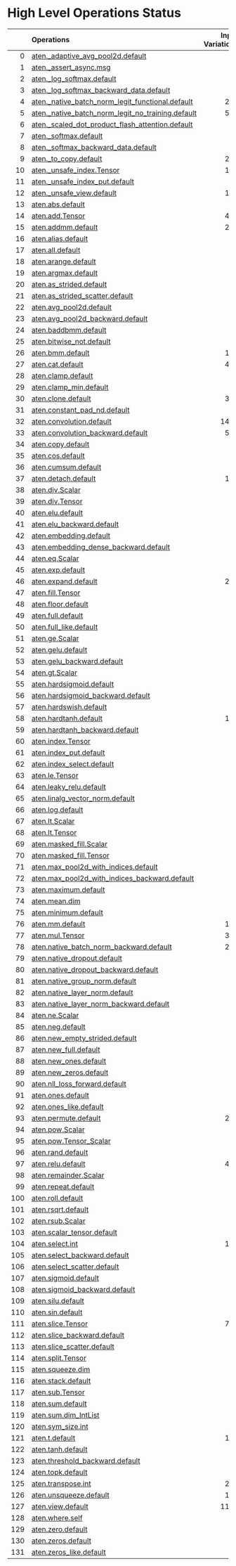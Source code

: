 # High Level Operations Status
|     | Operations                                                                                                           |   Input Variations |   Converted |   Removed |   Fallback | Completed   |   Score |
|----:|:---------------------------------------------------------------------------------------------------------------------|-------------------:|------------:|----------:|-----------:|:------------|--------:|
|   0 | [aten._adaptive_avg_pool2d.default](operations/aten._adaptive_avg_pool2d.default.md)                                 |                  1 |           0 |         1 |          0 | ✅          |    1    |
|   1 | [aten._assert_async.msg](operations/aten._assert_async.msg.md)                                                       |                  1 |           0 |         0 |          0 | ✘           |    0    |
|   2 | [aten._log_softmax.default](operations/aten._log_softmax.default.md)                                                 |                  2 |           0 |         1 |          0 | 🚧          |    0.5  |
|   3 | [aten._log_softmax_backward_data.default](operations/aten._log_softmax_backward_data.default.md)                     |                  1 |           0 |         0 |          0 | ✘           |    0    |
|   4 | [aten._native_batch_norm_legit_functional.default](operations/aten._native_batch_norm_legit_functional.default.md)   |                219 |           0 |         0 |          0 | ✘           |    0    |
|   5 | [aten._native_batch_norm_legit_no_training.default](operations/aten._native_batch_norm_legit_no_training.default.md) |                547 |         547 |         0 |          0 | ✅          |    1    |
|   6 | [aten._scaled_dot_product_flash_attention.default](operations/aten._scaled_dot_product_flash_attention.default.md)   |                 23 |           0 |         0 |          0 | ✘           |    0    |
|   7 | [aten._softmax.default](operations/aten._softmax.default.md)                                                         |                 77 |          44 |         0 |          0 | 🚧          |    0.57 |
|   8 | [aten._softmax_backward_data.default](operations/aten._softmax_backward_data.default.md)                             |                  7 |           0 |         0 |          0 | ✘           |    0    |
|   9 | [aten._to_copy.default](operations/aten._to_copy.default.md)                                                         |                296 |         101 |         9 |          0 | 🚧          |    0.37 |
|  10 | [aten._unsafe_index.Tensor](operations/aten._unsafe_index.Tensor.md)                                                 |                140 |           0 |         0 |          0 | ✘           |    0    |
|  11 | [aten._unsafe_index_put.default](operations/aten._unsafe_index_put.default.md)                                       |                 18 |           0 |         0 |          0 | ✘           |    0    |
|  12 | [aten._unsafe_view.default](operations/aten._unsafe_view.default.md)                                                 |                117 |         113 |         0 |          0 | 🚧          |    0.97 |
|  13 | [aten.abs.default](operations/aten.abs.default.md)                                                                   |                  2 |           0 |         0 |          0 | ✘           |    0    |
|  14 | [aten.add.Tensor](operations/aten.add.Tensor.md)                                                                     |                467 |         328 |         0 |          0 | 🚧          |    0.7  |
|  15 | [aten.addmm.default](operations/aten.addmm.default.md)                                                               |                270 |         236 |         0 |          0 | 🚧          |    0.87 |
|  16 | [aten.alias.default](operations/aten.alias.default.md)                                                               |                  1 |           0 |         0 |          0 | ✘           |    0    |
|  17 | [aten.all.default](operations/aten.all.default.md)                                                                   |                  1 |           0 |         0 |          1 | ✘           |    0    |
|  18 | [aten.arange.default](operations/aten.arange.default.md)                                                             |                  1 |           0 |         0 |          0 | ✘           |    0    |
|  19 | [aten.argmax.default](operations/aten.argmax.default.md)                                                             |                  4 |           0 |         0 |          0 | ✘           |    0    |
|  20 | [aten.as_strided.default](operations/aten.as_strided.default.md)                                                     |                 20 |          14 |         6 |          0 | ✅          |    1    |
|  21 | [aten.as_strided_scatter.default](operations/aten.as_strided_scatter.default.md)                                     |                 12 |           0 |         0 |          0 | ✘           |    0    |
|  22 | [aten.avg_pool2d.default](operations/aten.avg_pool2d.default.md)                                                     |                 16 |           0 |         0 |          0 | ✘           |    0    |
|  23 | [aten.avg_pool2d_backward.default](operations/aten.avg_pool2d_backward.default.md)                                   |                  8 |           0 |         0 |          0 | ✘           |    0    |
|  24 | [aten.baddbmm.default](operations/aten.baddbmm.default.md)                                                           |                  3 |           0 |         0 |          0 | ✘           |    0    |
|  25 | [aten.bitwise_not.default](operations/aten.bitwise_not.default.md)                                                   |                  1 |           0 |         0 |          0 | ✘           |    0    |
|  26 | [aten.bmm.default](operations/aten.bmm.default.md)                                                                   |                162 |         101 |         0 |          0 | 🚧          |    0.62 |
|  27 | [aten.cat.default](operations/aten.cat.default.md)                                                                   |                418 |         354 |        11 |          0 | 🚧          |    0.87 |
|  28 | [aten.clamp.default](operations/aten.clamp.default.md)                                                               |                 23 |          23 |         0 |          0 | ✅          |    1    |
|  29 | [aten.clamp_min.default](operations/aten.clamp_min.default.md)                                                       |                  9 |           0 |         9 |          0 | ✅          |    1    |
|  30 | [aten.clone.default](operations/aten.clone.default.md)                                                               |                395 |           0 |       321 |          0 | 🚧          |    0.81 |
|  31 | [aten.constant_pad_nd.default](operations/aten.constant_pad_nd.default.md)                                           |                 66 |          41 |         0 |          0 | 🚧          |    0.62 |
|  32 | [aten.convolution.default](operations/aten.convolution.default.md)                                                   |               1469 |        1425 |         0 |          0 | 🚧          |    0.97 |
|  33 | [aten.convolution_backward.default](operations/aten.convolution_backward.default.md)                                 |                569 |           0 |         0 |          0 | ✘           |    0    |
|  34 | [aten.copy.default](operations/aten.copy.default.md)                                                                 |                 16 |           0 |        15 |          0 | 🚧          |    0.94 |
|  35 | [aten.cos.default](operations/aten.cos.default.md)                                                                   |                  3 |           2 |         0 |          0 | 🚧          |    0.67 |
|  36 | [aten.cumsum.default](operations/aten.cumsum.default.md)                                                             |                 10 |           1 |         0 |          0 | 🚧          |    0.1  |
|  37 | [aten.detach.default](operations/aten.detach.default.md)                                                             |                119 |           0 |       119 |          0 | ✅          |    1    |
|  38 | [aten.div.Scalar](operations/aten.div.Scalar.md)                                                                     |                 21 |           0 |         0 |          0 | ✘           |    0    |
|  39 | [aten.div.Tensor](operations/aten.div.Tensor.md)                                                                     |                 79 |          57 |         0 |          0 | 🚧          |    0.72 |
|  40 | [aten.elu.default](operations/aten.elu.default.md)                                                                   |                  1 |           1 |         0 |          0 | ✅          |    1    |
|  41 | [aten.elu_backward.default](operations/aten.elu_backward.default.md)                                                 |                  1 |           0 |         0 |          0 | ✘           |    0    |
|  42 | [aten.embedding.default](operations/aten.embedding.default.md)                                                       |                 93 |          55 |         0 |          0 | 🚧          |    0.59 |
|  43 | [aten.embedding_dense_backward.default](operations/aten.embedding_dense_backward.default.md)                         |                  3 |           0 |         0 |          0 | ✘           |    0    |
|  44 | [aten.eq.Scalar](operations/aten.eq.Scalar.md)                                                                       |                 16 |          11 |         0 |          0 | 🚧          |    0.69 |
|  45 | [aten.exp.default](operations/aten.exp.default.md)                                                                   |                 10 |           9 |         0 |          0 | 🚧          |    0.9  |
|  46 | [aten.expand.default](operations/aten.expand.default.md)                                                             |                279 |          54 |       142 |          0 | 🚧          |    0.7  |
|  47 | [aten.fill.Tensor](operations/aten.fill.Tensor.md)                                                                   |                 30 |           0 |         0 |          0 | ✘           |    0    |
|  48 | [aten.floor.default](operations/aten.floor.default.md)                                                               |                  2 |           2 |         0 |          0 | ✅          |    1    |
|  49 | [aten.full.default](operations/aten.full.default.md)                                                                 |                  9 |           6 |         0 |          0 | 🚧          |    0.67 |
|  50 | [aten.full_like.default](operations/aten.full_like.default.md)                                                       |                  6 |           0 |         0 |          0 | ✘           |    0    |
|  51 | [aten.ge.Scalar](operations/aten.ge.Scalar.md)                                                                       |                  1 |           1 |         0 |          0 | ✅          |    1    |
|  52 | [aten.gelu.default](operations/aten.gelu.default.md)                                                                 |                 49 |          44 |         0 |          0 | 🚧          |    0.9  |
|  53 | [aten.gelu_backward.default](operations/aten.gelu_backward.default.md)                                               |                  9 |           0 |         0 |          0 | ✘           |    0    |
|  54 | [aten.gt.Scalar](operations/aten.gt.Scalar.md)                                                                       |                  4 |           0 |         0 |          0 | ✘           |    0    |
|  55 | [aten.hardsigmoid.default](operations/aten.hardsigmoid.default.md)                                                   |                 15 |          15 |         0 |          0 | ✅          |    1    |
|  56 | [aten.hardsigmoid_backward.default](operations/aten.hardsigmoid_backward.default.md)                                 |                  9 |           0 |         0 |          0 | ✘           |    0    |
|  57 | [aten.hardswish.default](operations/aten.hardswish.default.md)                                                       |                 27 |          27 |         0 |          0 | ✅          |    1    |
|  58 | [aten.hardtanh.default](operations/aten.hardtanh.default.md)                                                         |                112 |         112 |         0 |          0 | ✅          |    1    |
|  59 | [aten.hardtanh_backward.default](operations/aten.hardtanh_backward.default.md)                                       |                 93 |           0 |         0 |          0 | ✘           |    0    |
|  60 | [aten.index.Tensor](operations/aten.index.Tensor.md)                                                                 |                 21 |           0 |        17 |          0 | 🚧          |    0.81 |
|  61 | [aten.index_put.default](operations/aten.index_put.default.md)                                                       |                  6 |           0 |         0 |          0 | ✘           |    0    |
|  62 | [aten.index_select.default](operations/aten.index_select.default.md)                                                 |                  1 |           0 |         1 |          0 | ✅          |    1    |
|  63 | [aten.le.Tensor](operations/aten.le.Tensor.md)                                                                       |                  1 |           0 |         0 |          0 | ✘           |    0    |
|  64 | [aten.leaky_relu.default](operations/aten.leaky_relu.default.md)                                                     |                 13 |          13 |         0 |          0 | ✅          |    1    |
|  65 | [aten.linalg_vector_norm.default](operations/aten.linalg_vector_norm.default.md)                                     |                 11 |           0 |         0 |          0 | ✘           |    0    |
|  66 | [aten.log.default](operations/aten.log.default.md)                                                                   |                  7 |           1 |         0 |          0 | 🚧          |    0.14 |
|  67 | [aten.lt.Scalar](operations/aten.lt.Scalar.md)                                                                       |                  7 |           1 |         0 |          0 | 🚧          |    0.14 |
|  68 | [aten.lt.Tensor](operations/aten.lt.Tensor.md)                                                                       |                  2 |           0 |         0 |          0 | ✘           |    0    |
|  69 | [aten.masked_fill.Scalar](operations/aten.masked_fill.Scalar.md)                                                     |                 36 |          17 |         0 |          0 | 🚧          |    0.47 |
|  70 | [aten.masked_fill.Tensor](operations/aten.masked_fill.Tensor.md)                                                     |                  1 |           1 |         0 |          0 | ✅          |    1    |
|  71 | [aten.max_pool2d_with_indices.default](operations/aten.max_pool2d_with_indices.default.md)                           |                 44 |          41 |         0 |          0 | 🚧          |    0.93 |
|  72 | [aten.max_pool2d_with_indices_backward.default](operations/aten.max_pool2d_with_indices_backward.default.md)         |                 26 |           0 |         0 |          0 | ✘           |    0    |
|  73 | [aten.maximum.default](operations/aten.maximum.default.md)                                                           |                  4 |           0 |         0 |          0 | ✘           |    0    |
|  74 | [aten.mean.dim](operations/aten.mean.dim.md)                                                                         |                 86 |          79 |         0 |          0 | 🚧          |    0.92 |
|  75 | [aten.minimum.default](operations/aten.minimum.default.md)                                                           |                  6 |           0 |         0 |          0 | ✘           |    0    |
|  76 | [aten.mm.default](operations/aten.mm.default.md)                                                                     |                175 |         130 |         0 |          0 | 🚧          |    0.74 |
|  77 | [aten.mul.Tensor](operations/aten.mul.Tensor.md)                                                                     |                307 |         214 |         0 |          0 | 🚧          |    0.7  |
|  78 | [aten.native_batch_norm_backward.default](operations/aten.native_batch_norm_backward.default.md)                     |                219 |           0 |         0 |          0 | ✘           |    0    |
|  79 | [aten.native_dropout.default](operations/aten.native_dropout.default.md)                                             |                  1 |           0 |         0 |          0 | ✘           |    0    |
|  80 | [aten.native_dropout_backward.default](operations/aten.native_dropout_backward.default.md)                           |                  1 |           0 |         0 |          0 | ✘           |    0    |
|  81 | [aten.native_group_norm.default](operations/aten.native_group_norm.default.md)                                       |                  1 |           0 |         0 |          0 | ✘           |    0    |
|  82 | [aten.native_layer_norm.default](operations/aten.native_layer_norm.default.md)                                       |                 78 |          67 |         0 |          0 | 🚧          |    0.86 |
|  83 | [aten.native_layer_norm_backward.default](operations/aten.native_layer_norm_backward.default.md)                     |                 13 |           0 |         0 |          0 | ✘           |    0    |
|  84 | [aten.ne.Scalar](operations/aten.ne.Scalar.md)                                                                       |                  7 |           7 |         0 |          0 | ✅          |    1    |
|  85 | [aten.neg.default](operations/aten.neg.default.md)                                                                   |                  8 |           2 |         0 |          0 | 🚧          |    0.25 |
|  86 | [aten.new_empty_strided.default](operations/aten.new_empty_strided.default.md)                                       |                  6 |           0 |         6 |          0 | ✅          |    1    |
|  87 | [aten.new_full.default](operations/aten.new_full.default.md)                                                         |                  2 |           0 |         2 |          0 | ✅          |    1    |
|  88 | [aten.new_ones.default](operations/aten.new_ones.default.md)                                                         |                  6 |           0 |         0 |          0 | ✘           |    0    |
|  89 | [aten.new_zeros.default](operations/aten.new_zeros.default.md)                                                       |                 38 |           0 |        38 |          0 | ✅          |    1    |
|  90 | [aten.nll_loss_forward.default](operations/aten.nll_loss_forward.default.md)                                         |                  1 |           0 |         0 |          0 | ✘           |    0    |
|  91 | [aten.ones.default](operations/aten.ones.default.md)                                                                 |                  2 |           0 |         0 |          0 | ✘           |    0    |
|  92 | [aten.ones_like.default](operations/aten.ones_like.default.md)                                                       |                  1 |           0 |         0 |          0 | ✘           |    0    |
|  93 | [aten.permute.default](operations/aten.permute.default.md)                                                           |                229 |         199 |         0 |          0 | 🚧          |    0.87 |
|  94 | [aten.pow.Scalar](operations/aten.pow.Scalar.md)                                                                     |                  1 |           0 |         0 |          0 | ✘           |    0    |
|  95 | [aten.pow.Tensor_Scalar](operations/aten.pow.Tensor_Scalar.md)                                                       |                 21 |           8 |         0 |          0 | 🚧          |    0.38 |
|  96 | [aten.rand.default](operations/aten.rand.default.md)                                                                 |                  1 |           0 |         0 |          0 | ✘           |    0    |
|  97 | [aten.relu.default](operations/aten.relu.default.md)                                                                 |                411 |         389 |         0 |          0 | 🚧          |    0.95 |
|  98 | [aten.remainder.Scalar](operations/aten.remainder.Scalar.md)                                                         |                  1 |           1 |         0 |          0 | ✅          |    1    |
|  99 | [aten.repeat.default](operations/aten.repeat.default.md)                                                             |                 13 |           8 |         3 |          0 | 🚧          |    0.85 |
| 100 | [aten.roll.default](operations/aten.roll.default.md)                                                                 |                 24 |          24 |         0 |          0 | ✅          |    1    |
| 101 | [aten.rsqrt.default](operations/aten.rsqrt.default.md)                                                               |                  9 |           0 |         0 |          0 | ✘           |    0    |
| 102 | [aten.rsub.Scalar](operations/aten.rsub.Scalar.md)                                                                   |                 36 |          23 |         0 |          0 | 🚧          |    0.64 |
| 103 | [aten.scalar_tensor.default](operations/aten.scalar_tensor.default.md)                                               |                  2 |           0 |         0 |          0 | ✘           |    0    |
| 104 | [aten.select.int](operations/aten.select.int.md)                                                                     |                103 |          89 |         1 |          0 | 🚧          |    0.87 |
| 105 | [aten.select_backward.default](operations/aten.select_backward.default.md)                                           |                  2 |           0 |         0 |          0 | ✘           |    0    |
| 106 | [aten.select_scatter.default](operations/aten.select_scatter.default.md)                                             |                  6 |           0 |         0 |          0 | ✘           |    0    |
| 107 | [aten.sigmoid.default](operations/aten.sigmoid.default.md)                                                           |                 54 |          53 |         0 |          0 | 🚧          |    0.98 |
| 108 | [aten.sigmoid_backward.default](operations/aten.sigmoid_backward.default.md)                                         |                 11 |           0 |         0 |          0 | ✘           |    0    |
| 109 | [aten.silu.default](operations/aten.silu.default.md)                                                                 |                  2 |           2 |         0 |          0 | ✅          |    1    |
| 110 | [aten.sin.default](operations/aten.sin.default.md)                                                                   |                  2 |           1 |         0 |          0 | 🚧          |    0.5  |
| 111 | [aten.slice.Tensor](operations/aten.slice.Tensor.md)                                                                 |                713 |         326 |       165 |          0 | 🚧          |    0.69 |
| 112 | [aten.slice_backward.default](operations/aten.slice_backward.default.md)                                             |                 36 |           0 |         0 |          0 | ✘           |    0    |
| 113 | [aten.slice_scatter.default](operations/aten.slice_scatter.default.md)                                               |                 93 |          72 |        19 |          0 | 🚧          |    0.98 |
| 114 | [aten.split.Tensor](operations/aten.split.Tensor.md)                                                                 |                 10 |           4 |         0 |          0 | 🚧          |    0.4  |
| 115 | [aten.squeeze.dim](operations/aten.squeeze.dim.md)                                                                   |                 17 |          17 |         0 |          0 | ✅          |    1    |
| 116 | [aten.stack.default](operations/aten.stack.default.md)                                                               |                 15 |          11 |         0 |          0 | 🚧          |    0.73 |
| 117 | [aten.sub.Tensor](operations/aten.sub.Tensor.md)                                                                     |                 51 |          32 |         0 |          0 | 🚧          |    0.63 |
| 118 | [aten.sum.default](operations/aten.sum.default.md)                                                                   |                  2 |           0 |         0 |          1 | ✘           |    0    |
| 119 | [aten.sum.dim_IntList](operations/aten.sum.dim_IntList.md)                                                           |                 50 |           0 |         0 |          0 | ✘           |    0    |
| 120 | [aten.sym_size.int](operations/aten.sym_size.int.md)                                                                 |                  8 |           0 |         0 |          0 | ✘           |    0    |
| 121 | [aten.t.default](operations/aten.t.default.md)                                                                       |                195 |         176 |         0 |          0 | 🚧          |    0.9  |
| 122 | [aten.tanh.default](operations/aten.tanh.default.md)                                                                 |                 16 |           9 |         0 |          0 | 🚧          |    0.56 |
| 123 | [aten.threshold_backward.default](operations/aten.threshold_backward.default.md)                                     |                 98 |           0 |         0 |          0 | ✘           |    0    |
| 124 | [aten.topk.default](operations/aten.topk.default.md)                                                                 |                  1 |           0 |         0 |          0 | ✘           |    0    |
| 125 | [aten.transpose.int](operations/aten.transpose.int.md)                                                               |                218 |         162 |         0 |          0 | 🚧          |    0.74 |
| 126 | [aten.unsqueeze.default](operations/aten.unsqueeze.default.md)                                                       |                162 |          96 |         0 |          0 | 🚧          |    0.59 |
| 127 | [aten.view.default](operations/aten.view.default.md)                                                                 |               1180 |         912 |         0 |          0 | 🚧          |    0.77 |
| 128 | [aten.where.self](operations/aten.where.self.md)                                                                     |                 13 |           1 |         0 |          0 | 🚧          |    0.08 |
| 129 | [aten.zero.default](operations/aten.zero.default.md)                                                                 |                  8 |           0 |         0 |          0 | ✘           |    0    |
| 130 | [aten.zeros.default](operations/aten.zeros.default.md)                                                               |                 46 |          32 |         0 |          0 | 🚧          |    0.7  |
| 131 | [aten.zeros_like.default](operations/aten.zeros_like.default.md)                                                     |                  6 |           0 |         0 |          0 | ✘           |    0    |

